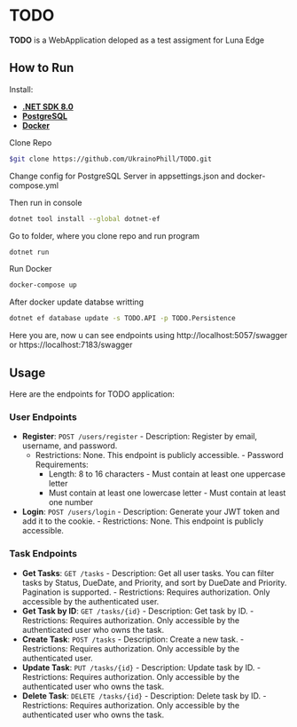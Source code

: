 # TODO

**TODO** is a WebApplication deloped as a test assigment for Luna Edge

## How to Run

Install:
- [**.NET SDK 8.0**]("https://dotnet.microsoft.com/en-us/download")
- [**PostgreSQL**]("https://www.postgresql.org/download/")
- [**Docker**]("https://www.docker.com/")

Clone Repo
```bash
$git clone https://github.com/UkrainoPhill/TODO.git
```
Change config for PostgreSQL Server in appsettings.json and docker-compose.yml

Then run in console
```bash
dotnet tool install --global dotnet-ef
```

Go to folder, where you clone repo and run program
```bash
dotnet run
```
Run Docker
```bash
docker-compose up
```
After docker update databse writting
```bash
dotnet ef database update -s TODO.API -p TODO.Persistence
```
Here you are, now u can see endpoints using http://localhost:5057/swagger or https://localhost:7183/swagger

## Usage

Here are the endpoints for TODO application:

### User Endpoints

- **Register**: `POST /users/register`  - Description: Register by email, username, and password.
  - Restrictions: None. This endpoint is publicly accessible.  - Password Requirements: 
    - Length: 8 to 16 characters    - Must contain at least one uppercase letter
    - Must contain at least one lowercase letter    - Must contain at least one number
- **Login**: `POST /users/login`  - Description: Generate your JWT token and add it to the cookie.  - Restrictions: None. This endpoint is publicly accessible.

### Task Endpoints

- **Get Tasks**: `GET /tasks`  - Description: Get all user tasks. You can filter tasks by Status, DueDate, and Priority, and sort by DueDate and Priority. Pagination is supported.  - Restrictions: Requires authorization. Only accessible by the authenticated user.
- **Get Task by ID**: `GET /tasks/{id}`  - Description: Get task by ID.  - Restrictions: Requires authorization. Only accessible by the authenticated user who owns the task.
- **Create Task**: `POST /tasks`  - Description: Create a new task.  - Restrictions: Requires authorization. Only accessible by the authenticated user.
- **Update Task**: `PUT /tasks/{id}` - Description: Update task by ID.  - Restrictions: Requires authorization. Only accessible by the authenticated user who owns the task.
- **Delete Task**: `DELETE /tasks/{id}` - Description: Delete task by ID.  - Restrictions: Requires authorization. Only accessible by the authenticated user who owns the task.
